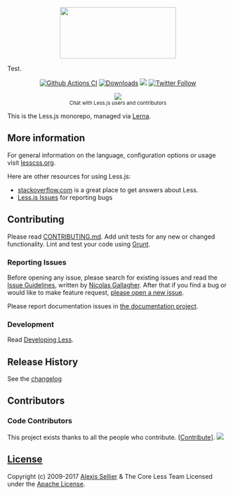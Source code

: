 <p align="center"><img src="http://lesscss.org/public/img/less_logo.png" width="264" height="117">
    
Test.

<p align="center">
    <a href="https://github.com/less/less.js/actions?query=branch%3Amaster"><img src="https://github.com/less/less.js/actions/workflows/ci.yml/badge.svg?branch=master" alt="Github Actions CI"/></a>
    <a href="https://www.npmtrends.com/less"><img src="https://img.shields.io/npm/dm/less.svg?sanitize=true" alt="Downloads"></a>
    <a href="https://www.npmjs.com/package/less"><img src="https://img.shields.io/npm/v/less.svg?sanitize=true" /></a>
    <a href="https://twitter.com/lesstocss"><img alt="Twitter Follow" src="https://img.shields.io/twitter/follow/lesstocss.svg?style=flat-square" style="max-width:100%;" /></a>
</p>

<p align="center"><a href="https://gitter.im/less/less.js?utm_source=badge&amp;utm_medium=badge&amp;utm_campaign=pr-badge&amp;utm_content=badge"><img src="https://badges.gitter.im/Join%20Chat.svg" style="max-width:100%;"></a> <br><sup class="rich-diff-level-one">Chat with Less.js users and contributors</sup></p>

This is the Less.js monorepo, managed via [Lerna](https://lerna.js.org/).

## More information

For general information on the language, configuration options or usage visit [lesscss.org](http://lesscss.org).

Here are other resources for using Less.js:

* [stackoverflow.com][so] is a great place to get answers about Less.
* [Less.js Issues][issues] for reporting bugs


## Contributing
Please read [CONTRIBUTING.md](CONTRIBUTING.md). Add unit tests for any new or changed functionality. Lint and test your code using [Grunt](http://gruntjs.com).

### Reporting Issues

Before opening any issue, please search for existing issues and read the [Issue Guidelines](https://github.com/necolas/issue-guidelines), written by [Nicolas Gallagher](https://github.com/necolas). After that if you find a bug or would like to make feature request, [please open a new issue][issues].

Please report documentation issues in [the documentation project](https://github.com/less/less-docs).

### Development

Read [Developing Less](http://lesscss.org/usage/#developing-less).

## Release History
See the [changelog](CHANGELOG.md)

## Contributors

### Code Contributors

This project exists thanks to all the people who contribute. [[Contribute](CONTRIBUTING.md)].
<a href="https://github.com/less/less.js/graphs/contributors"><img src="https://opencollective.com/less/contributors.svg?width=890&button=false" /></a>


## [License](LICENSE)

Copyright (c) 2009-2017 [Alexis Sellier](http://cloudhead.io) & The Core Less Team
Licensed under the [Apache License](LICENSE).


[so]: http://stackoverflow.com/questions/tagged/less "StackOverflow.com"
[issues]: https://github.com/less/less.js/issues "GitHub Issues for Less.js"
[download]: https://github.com/less/less.js/zipball/master "Download Less.js"
